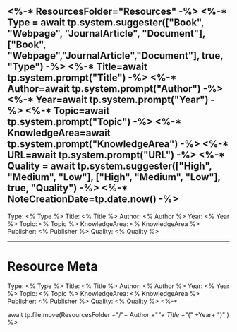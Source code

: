 <%-* ResourcesFolder="Resources" -%>
<%-* Type = await tp.system.suggester(["Book", "Webpage", "JournalArticle", "Document"], ["Book", "Webpage","JournalArticle","Document"], true, "Type") -%>
<%-* Title=await tp.system.prompt("Title") -%>
<%-* Author=await tp.system.prompt("Author") -%>
<%-* Year=await tp.system.prompt("Year") -%>
<%-* Topic=await tp.system.prompt("Topic") -%>
<%-* KnowledgeArea=await tp.system.prompt("KnowledgeArea") -%>
<%-* URL=await tp.system.prompt("URL") -%>
<%-* Quality = await tp.system.suggester(["High", "Medium", "Low"], ["High", "Medium", "Low"], true, "Quality") -%>
<%-* NoteCreationDate=tp.date.now() -%>
---
Type: <% Type %>
Title: <% Title %>
Author: <% Author %>
Year: <% Year %>
Topic: <% Topic %>
KnowledgeArea: <% KnowledgeArea %>
Publisher: <% Publisher %>
Quality: <% Quality %>

---

# Resource Meta
Type: <% Type %>
Title: <% Title %>
Author: <% Author %>
Year: <% Year %>
Topic: <% Topic %>
KnowledgeArea: <% KnowledgeArea %>
Publisher: <% Publisher %>
Quality: <% Quality %>
<%-*
	
 await tp.file.move(ResourcesFolder  +"/"+ Author   +"_"+  Title   +"_("   +Year+ ")"   ) 
%>
 